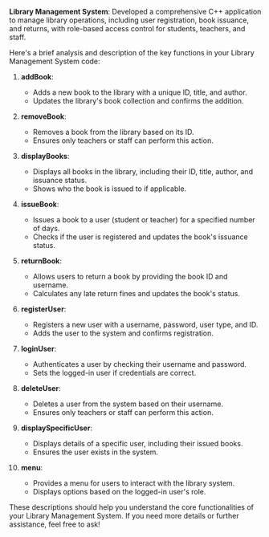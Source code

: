 **Library Management System**: Developed a comprehensive C++ application to manage library operations, including user registration, book issuance, and returns, with role-based access control for students, teachers, and staff.

Here's a brief analysis and description of the key functions in your Library Management System code:

1. **addBook**:
   - Adds a new book to the library with a unique ID, title, and author.
   - Updates the library's book collection and confirms the addition.

2. **removeBook**:
   - Removes a book from the library based on its ID.
   - Ensures only teachers or staff can perform this action.

3. **displayBooks**:
   - Displays all books in the library, including their ID, title, author, and issuance status.
   - Shows who the book is issued to if applicable.

4. **issueBook**:
   - Issues a book to a user (student or teacher) for a specified number of days.
   - Checks if the user is registered and updates the book's issuance status.

5. **returnBook**:
   - Allows users to return a book by providing the book ID and username.
   - Calculates any late return fines and updates the book's status.

6. **registerUser**:
   - Registers a new user with a username, password, user type, and ID.
   - Adds the user to the system and confirms registration.

7. **loginUser**:
   - Authenticates a user by checking their username and password.
   - Sets the logged-in user if credentials are correct.

8. **deleteUser**:
   - Deletes a user from the system based on their username.
   - Ensures only teachers or staff can perform this action.

9. **displaySpecificUser**:
   - Displays details of a specific user, including their issued books.
   - Ensures the user exists in the system.

10. **menu**:
    - Provides a menu for users to interact with the library system.
    - Displays options based on the logged-in user's role.

These descriptions should help you understand the core functionalities of your Library Management System. If you need more details or further assistance, feel free to ask!
